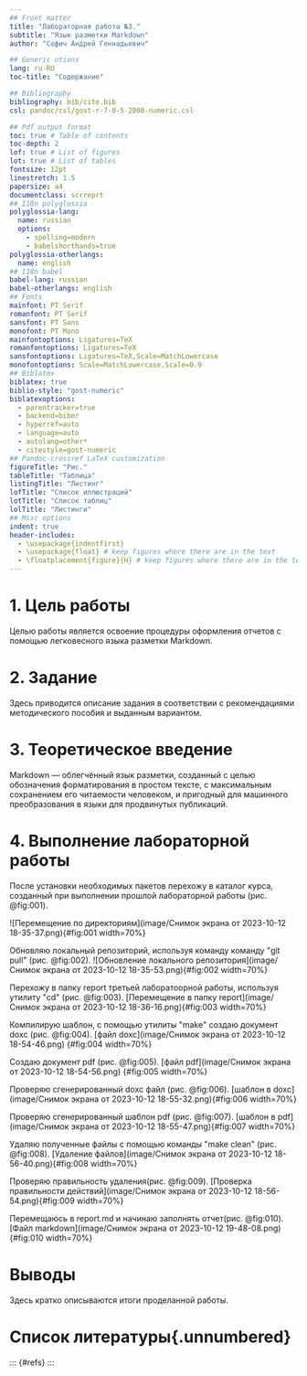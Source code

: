 ```yaml
---
## Front matter
title: "Лабораторная работа №3."
subtitle: "Язык разметки Markdown"
author: "Софич Андрей Геннадьевич"

## Generic otions
lang: ru-RU
toc-title: "Содержание"

## Bibliography
bibliography: bib/cite.bib
csl: pandoc/csl/gost-r-7-0-5-2008-numeric.csl

## Pdf output format
toc: true # Table of contents
toc-depth: 2
lof: true # List of figures
lot: true # List of tables
fontsize: 12pt
linestretch: 1.5
papersize: a4
documentclass: scrreprt
## I18n polyglossia
polyglossia-lang:
  name: russian
  options:
	- spelling=modern
	- babelshorthands=true
polyglossia-otherlangs:
  name: english
## I18n babel
babel-lang: russian
babel-otherlangs: english
## Fonts
mainfont: PT Serif
romanfont: PT Serif
sansfont: PT Sans
monofont: PT Mono
mainfontoptions: Ligatures=TeX
romanfontoptions: Ligatures=TeX
sansfontoptions: Ligatures=TeX,Scale=MatchLowercase
monofontoptions: Scale=MatchLowercase,Scale=0.9
## Biblatex
biblatex: true
biblio-style: "gost-numeric"
biblatexoptions:
  - parentracker=true
  - backend=biber
  - hyperref=auto
  - language=auto
  - autolang=other*
  - citestyle=gost-numeric
## Pandoc-crossref LaTeX customization
figureTitle: "Рис."
tableTitle: "Таблица"
listingTitle: "Листинг"
lofTitle: "Список иллюстраций"
lotTitle: "Список таблиц"
lolTitle: "Листинги"
## Misc options
indent: true
header-includes:
  - \usepackage{indentfirst}
  - \usepackage{float} # keep figures where there are in the text
  - \floatplacement{figure}{H} # keep figures where there are in the text
---
```


# 1. Цель работы

Целью работы является освоение процедуры оформления отчетов с помощью легковесного
языка разметки Markdown.

# 2. Задание

Здесь приводится описание задания в соответствии с рекомендациями
методического пособия и выданным вариантом.

# 3. Теоретическое введение

Markdown — облегчённый язык разметки, созданный с целью обозначения форматирования в простом тексте, с максимальным сохранением его читаемости человеком, и пригодный для машинного преобразования в языки для продвинутых публикаций.

# 4. Выполнение лабораторной работы

После установки необходимых пакетов перехожу в каталог курса, созданный при выполнении прошлой лабораторной работы  (рис. @fig:001).

![Перемещение по директориям](image/Снимок экрана от 2023-10-12 18-35-37.png){#fig:001 width=70%}

Обновляю локальный репозиторий, используя команду команду "git pull" (рис. @fig:002).
![Обновление локального репозитория](image/Снимок экрана от 2023-10-12 18-35-53.png){#fig:002 width=70%}

Перехожу в папку report третьей лаборатоорной работы, используя утилиту "cd" (рис. @fig:003).
[Перемещение в папку report](image/Снимок экрана от 2023-10-12 18-36-16.png){#fig:003 width=70%}

Компилирую шаблон, с помощью утилиты "make" создаю документ doxc (рис. @fig:004).
[файл doxc](image/Снимок экрана от 2023-10-12 18-54-46.png) {#fig:004 width=70%}

Создаю документ pdf (рис. @fig:005).
[файл pdf](image/Снимок экрана от 2023-10-12 18-54-56.png) {#fig:005 width=70%}

Проверяю сгенерированный doxc файл (рис. @fig:006).
[шаблон в doxc](image/Снимок экрана от 2023-10-12 18-55-32.png){#fig:006 width=70%}

Проверяю сгенерированный шаблон pdf (рис. @fig:007).
[шаблон в pdf](image/Снимок экрана от 2023-10-12 18-55-47.png){#fig:007 width=70%}

Удаляю полученные файлы с помощью команды "make clean" (рис. @fig:008).
[Удаление файлов](image/Снимок экрана от 2023-10-12 18-56-40.png){#fig:008 width=70%}

Проверяю правильность удаления(рис. @fig:009).
[Проверка правильности действий](image/Снимок экрана от 2023-10-12 18-56-54.png){#fig:009 width=70%}

Перемещаюсь в report.md и начинаю заполнять отчет(рис. @fig:010).
[Файл markdown](image/Снимок экрана от 2023-10-12 19-48-08.png){#fig:010 width=70%}

# Выводы

Здесь кратко описываются итоги проделанной работы.

# Список литературы{.unnumbered}

::: {#refs}
:::
